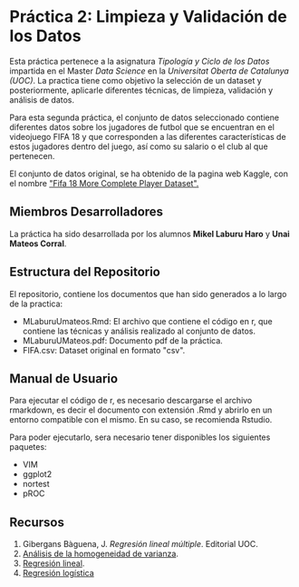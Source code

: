 # Práctica 2: Limpieza y Validación de los Datos

Esta práctica pertenece a la asignatura _Tipología y Ciclo de los Datos_ impartida en el Master _Data Science_ en la _Universitat Oberta de Catalunya (UOC)_. La practica tiene como objetivo la selección de un dataset y posteriormente, aplicarle diferentes técnicas, de limpieza, validación y análisis de datos.

Para esta segunda práctica, el conjunto de datos seleccionado contiene diferentes datos sobre los jugadores de futbol que se encuentran en el videojuego FIFA 18 y que corresponden a las diferentes características de estos jugadores dentro del juego, así como su salario o el club al que pertenecen. 

El conjunto de datos original, se ha obtenido de la pagina web Kaggle, con el nombre ["Fifa 18 More Complete Player Dataset".](https://www.kaggle.com/kevinmh/fifa-18-more-complete-player-dataset)

## Miembros Desarrolladores
La práctica ha sido desarrollada por los alumnos **Mikel Laburu Haro** y **Unai Mateos Corral**.

## Estructura del Repositorio
El repositorio, contiene los documentos que han sido generados a lo largo de la practica:

* MLaburuUmateos.Rmd: El archivo que contiene el código en r, que contiene las técnicas y análisis realizado al conjunto de datos. 
* MLaburuUMateos.pdf: Documento pdf de la práctica.
* FIFA.csv: Dataset original en formato "csv".

## Manual de Usuario
Para ejecutar el código de r, es necesario descargarse el archivo rmarkdown, es decir el documento con extensión .Rmd y abrirlo en un entorno compatible con el mismo. En su caso, se recomienda Rstudio.

Para poder ejecutarlo, sera necesario tener disponibles los siguientes paquetes:
* VIM
* ggplot2
* nortest
* pROC

## Recursos
1.  Gibergans Bàguena, J. _Regresión lineal múltiple_. Editorial UOC.
2. [Análisis de la homogeneidad de varianza](https://rpubs.com/Joaquin_AR/218466).
3. [Regresión lineal](https://rpubs.com/Joaquin_AR/254575).
4. [Regresión logística](https://www.theanalysisfactor.com/introduction-to-logistic-regression/)
